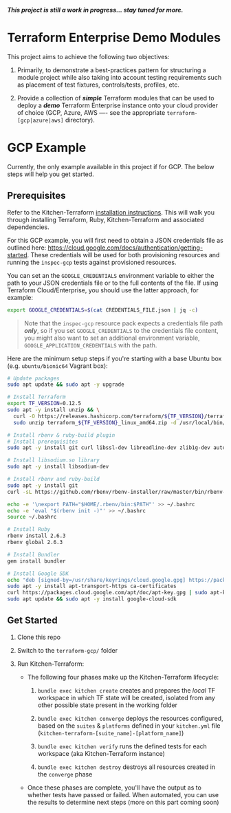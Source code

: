 **_This project is still a work in progress... stay tuned for more._**

# Terraform Enterprise Demo Modules

This project aims to achieve the following two objectives:

1. Primarily, to demonstrate a best-practices pattern for structuring a module project while also taking into account testing requirements such as placement of test fixtures, controls/tests, profiles, etc.

2. Provide a collection of **_simple_** Terraform modules that can be used to deploy a **_demo_** Terraform Enterprise instance onto your cloud provider of choice (GCP, Azure, AWS —- see the appropriate `terraform-[gcp|azure|aws]` directory).

# GCP Example

Currently, the only example available in this project if for GCP. The below steps will help you get started.

## Prerequisites

Refer to the Kitchen-Terraform [installation instructions][kt-install]. This will walk you through installing Terraform, Ruby, Kitchen-Terraform and associated dependencies.

For this GCP example, you will first need to obtain a JSON credentials file as outlined here: https://cloud.google.com/docs/authentication/getting-started. These credentials will be used for both provisioning resources and running the `inspec-gcp` tests against provisioned resources.

You can set an the `GOOGLE_CREDENTIALS` environment variable to either the path to your JSON credentials file or to the full contents of the file. If using Terraform Cloud/Enterprise, you should use the latter approach, for example:

```bash
export GOOGLE_CREDENTIALS=$(cat CREDENTIALS_FILE.json | jq -c)
```

> Note that the `inspec-gcp` resource pack expects a credentials file path **_only_**, so if you set `GOOGLE_CREDENTIALS` to the credentials file content, you might also want to set an additional environment variable, `GOOGLE_APPLICATION_CREDENTIALS` with the path.

Here are the minimum setup steps if you're starting with a base Ubuntu box (e.g. `ubuntu/bionic64` Vagrant box):

```bash
# Update packages
sudo apt update && sudo apt -y upgrade

# Install Terraform
export TF_VERSION=0.12.5
sudo apt -y install unzip && \
  curl -O https://releases.hashicorp.com/terraform/${TF_VERSION}/terraform_${TF_VERSION}_linux_amd64.zip && \
  sudo unzip terraform_${TF_VERSION}_linux_amd64.zip -d /usr/local/bin/

# Install rbenv & ruby-build plugin
# Install prerequisites
sudo apt -y install git curl libssl-dev libreadline-dev zlib1g-dev autoconf bison build-essential libyaml-dev libreadline-dev libncurses5-dev libffi-dev libgdbm-dev

# Install libsodium.so library
sudo apt -y install libsodium-dev

# Install rbenv and ruby-build
sudo apt -y install git
curl -sL https://github.com/rbenv/rbenv-installer/raw/master/bin/rbenv-installer | bash -

echo -e '\nexport PATH="$HOME/.rbenv/bin:$PATH"' >> ~/.bashrc
echo -e 'eval "$(rbenv init -)"' >> ~/.bashrc
source ~/.bashrc

# Install Ruby
rbenv install 2.6.3
rbenv global 2.6.3

# Install Bundler
gem install bundler

# Install Google SDK
echo "deb [signed-by=/usr/share/keyrings/cloud.google.gpg] https://packages.cloud.google.com/apt cloud-sdk main" | sudo tee -a /etc/apt/sources.list.d/google-cloud-sdk.list
sudo apt -y install apt-transport-https ca-certificates
curl https://packages.cloud.google.com/apt/doc/apt-key.gpg | sudo apt-key --keyring /usr/share/keyrings/cloud.google.gpg add -
sudo apt update && sudo apt -y install google-cloud-sdk
```


## Get Started 

1. Clone this repo

1. Switch to the `terraform-gcp/` folder

1. Run Kitchen-Terraform:
    
    - The following four phases make up the Kitchen-Terraform lifecycle:
        1. `bundle exec kitchen create` creates and prepares the _local_ TF workspace in which TF state will be created, isolated from any other possible state present in the working folder
        
        1. `bundle exec kitchen converge` deploys the resources configured, based on the `suites` & `platforms` defined in your `kitchen.yml` file (`kitchen-terraform-[suite_name]-[platform_name]`)
        
        1. `bundle exec kitchen verify` runs the defined tests for each workspace (aka Kitchen-Terraform instance)
        
        1. `bundle exec kitchen destroy` destroys all resources created in the `converge` phase
    
    - Once these phases are complete, you'll have the output as to whether tests have passed or failed. When automated, you can use the results to determine next steps (more on this part coming soon)
    

[kt-install]: https://github.com/newcontext-oss/kitchen-terraform#installation